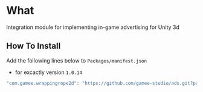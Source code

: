 # What

Integration module for implementing in-game advertising for Unity 3d

## How To Install

Add the following lines below to `Packages/manifest.json`

- for excactly version `1.0.14`

```csharp
"com.gamee.wrappingrope2d": "https://github.com/gamee-studio/ads.git?path=Assets/WrappingRope2D",
```
